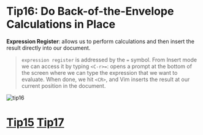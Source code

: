 # Tip16: Do Back-of-the-Envelope Calculations in Place  
  
**Expression Register**: allows us to perform calculations and then insert the result directly into our document.  
>`expression register` is addressed by the `=` symbol. From Insert mode we can access it by typing `<C-r>=`: opens a prompt at the bottom of the screen where we can type the expression that we want to evaluate. When done, we hit `<CR>`, and Vim inserts the result at our current position in the document.  
  
![tip16](images/tip16.png)  
  
# [Tip15](tip15.md) [Tip17](tip17.md)

